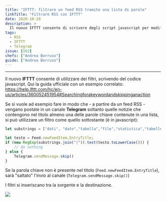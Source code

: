 ```yaml
---
title: "IFTTT: filtrare un feed RSS tramite una lista di parole"
linkTitle: "Filtrare RSS con IFTTT"
date: 2020-10-28
description: >
  Il nuovo IFTTT consente di scrivere degli script javascript per modificare il comportamento delle applet. Ecco un esempio.
tags:
  - RSS
  - IFTTT
  - Telegram
issue: [162]
chefs: ["Andrea Borruso"]
guide: ["Andrea Borruso"]
---
```


---

Il nuovo **IFTTT** consente di utilizzare dei filtri, scrivendo del codice javascript. Qui la guida ufficiale con un esempio correlato:<br>
<https://help.ifttt.com/hc/en-us/articles/360052451954#Searchingforakeywordandskippinganaction>

Se si vuole ad esempio fare in modo che - a partire da un feed RSS - vengano postate in un canale **Telegram** soltanto quelle notizie che contengono nel titolo almeno una delle parole chiave contenute in una lista, si può utilizzare un filtro come quello sottostante (è in javascript):


```javascript
let substrings = ["dati", "dato","tabella","file","statistica","tabelle"];

let testo = Feed.newFeedItem.EntryTitle;
if (new RegExp(substrings.join("|")).test(testo.toLowerCase())) {
    // do nothing
} else {
    Telegram.sendMessage.skip()
}
```

Se la parola chiave non è presente nel titolo (`Feed.newFeedItem.EntryTitle`), sarà "saltato" l'invio al canale (`Telegram.sendMessage.skip()`)

I filtri si inseriscano tra la sorgente e la destinazione.

![](https://i.imgur.com/V4KAwHV.png)
